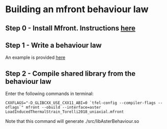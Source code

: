 # Building an mfront behaviour law

## Step 0 - Install Mfront. Instructions [here](https://github.com/jef446/learnMfrontAndSalomeMeca/blob/main/mfrontInstall.sh)

## Step 1 - Write a behaviour law
An example is provided [here](https://github.com/jef446/learnMfrontAndSalomeMeca/blob/main/concrete/LITS/Mfront/LoadInducedThermalStrain_Torelli2018_uniaxial.mfront)

## Step 2 - Compile shared library from the behaviour law
Enter the following commands in terminal:

``CXXFLAGS="-D_GLIBCXX_USE_CXX11_ABI=0 `tfel-config --compiler-flags --oflags`" mfront --obuild --interface=aster LoadInducedThermalStrain_Torelli2018_uniaxial.mfront``

Note that this command will generate ./src/libAsterBehaviour.so

